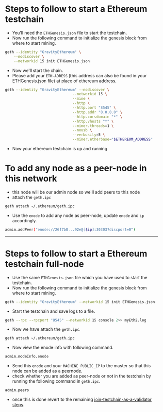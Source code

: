 # Steps to follow to start a Ethereum testchain
- You'll need the ```ETHGenesis.json``` file to start the testchain.
- Now run the following command to initialize the genesis block from where to start mining.
```bash
geth --identity "GravityEthereum" \
    --nodiscover \
    --networkid 15 init ETHGenesis.json
```
- Now we'll start the chain.
- Please add your ```ETH-ADRESS``` (this address can also be found in your ETHGenesis.json file) at place of ethereum address.
```bash
geth --identity "GravityEthereum" --nodiscover \
                               --networkid 15 \
                               --mine \
                               --http \
                               --http.port "8545" \
                               --http.addr "0.0.0.0" \
                               --http.corsdomain "*" \
                               --http.vhosts "*" \
                               --miner.threads=1 \
                               --nousb \
                               --verbosity=5 \
                               --miner.etherbase="$ETHEREUM_ADDRESS"
```
- Now your ethereum testchain is up and running.

# To add any node as a peer-node in this network
- this node will be our admin node so we'll add peers to this node
- attach the ```geth.ipc``` 
```bash
geth attach ~/.ethereum/geth.ipc
```
- Use the ```enode``` to add any node as peer-node, update ```enode``` and ```ip``` accordingly.
```bash
admin.addPeer("enode://26f7b8...92e@[$ip]:30303?discport=0")
```
--- 
# Steps to follow to start a Ethereum testchain full-node
- Use the same ```ETHGenesis.json``` file which you have used to start the testchain.
- Now run the following command to initialize the genesis block from where to start mining.
```bash
geth --identity "GravityEthereum" --networkid 15 init ETHGenesis.json
```
- Start the testchain and save logs to a file.
```bash
geth --rpc --rpcport "8545" --networkid 15 console 2>> myEth2.log
```
- Now we have attach the ```geth.ipc```.
```bash
geth attach ~/.ethereum/geth.ipc
```
- Now view the enode info with following command.
```bash
admin.nodeInfo.enode
```
- Send this ```enode``` and your ```MACHINE_PUBLIC_IP``` to the master so that this node can be added as a peernode.
- check whether you are added as peer-node or not in the testchain by running the following command in ```geth.ipc```.
```bash
admin.peers
```
- once this is done revert to the remaining [join-testchain-as-a-validator steps](https://github.com/sunnyk56/market/blob/ONET-65/deploy/redhat-testchain-deployment/join-testchain-as-a-validator.md#steps-to-make-full-node-a-validator-node).
